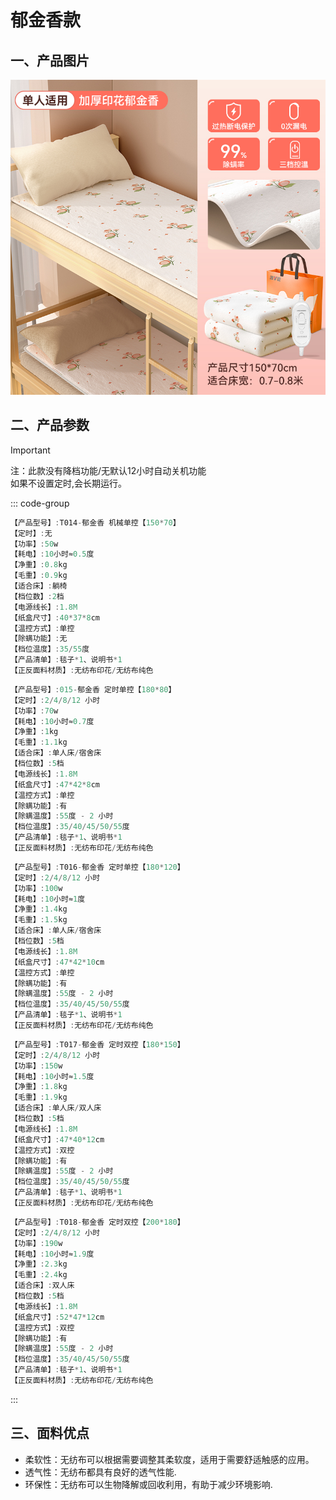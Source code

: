 # 郁金香款
<ArticleMetadata />

## 一、产品图片
<img src="./img/郁金香款.png" />

## 二、产品参数


> [!IMPORTANT]
> 注：此款没有降档功能/无默认12小时自动关机功能 <br>
> 如果不设置定时,会长期运行。


::: code-group

```c# [150*70]
【产品型号】:T014-郁金香 机械单控【150*70】
【定时】:无
【功率】:50w
【耗电】:10小时≈0.5度
【净重】:0.8kg
【毛重】:0.9kg
【适合床】:躺椅
【档位数】:2档
【电源线长】:1.8M
【纸盒尺寸】:40*37*8cm
【温控方式】:单控
【除螨功能】:无
【档位温度】:35/55度
【产品清单】:毯子*1、说明书*1
【正反面料材质】:无纺布印花/无纺布纯色
```

```c# [180*80]
【产品型号】:015-郁金香 定时单控【180*80】
【定时】:2/4/8/12 小时
【功率】:70w
【耗电】:10小时≈0.7度
【净重】:1kg
【毛重】:1.1kg
【适合床】:单人床/宿舍床
【档位数】:5档
【电源线长】:1.8M
【纸盒尺寸】:47*42*8cm
【温控方式】:单控
【除螨功能】:有
【除螨温度】:55度 - 2 小时
【档位温度】:35/40/45/50/55度
【产品清单】:毯子*1、说明书*1
【正反面料材质】:无纺布印花/无纺布纯色
```

```c# [180*120]
【产品型号】:T016-郁金香 定时单控【180*120】
【定时】:2/4/8/12 小时
【功率】:100w
【耗电】:10小时≈1度
【净重】:1.4kg
【毛重】:1.5kg
【适合床】:单人床/宿舍床
【档位数】:5档
【电源线长】:1.8M
【纸盒尺寸】:47*42*10cm
【温控方式】:单控
【除螨功能】:有
【除螨温度】:55度 - 2 小时
【档位温度】:35/40/45/50/55度
【产品清单】:毯子*1、说明书*1
【正反面料材质】:无纺布印花/无纺布纯色
```

```c# [180*150]
【产品型号】:T017-郁金香 定时双控【180*150】
【定时】:2/4/8/12 小时
【功率】:150w
【耗电】:10小时≈1.5度
【净重】:1.8kg
【毛重】:1.9kg
【适合床】:单人床/双人床
【档位数】:5档
【电源线长】:1.8M
【纸盒尺寸】:47*40*12cm
【温控方式】:双控
【除螨功能】:有
【除螨温度】:55度 - 2 小时
【档位温度】:35/40/45/50/55度
【产品清单】:毯子*1、说明书*1
【正反面料材质】:无纺布印花/无纺布纯色
```

```c# [200*180]
【产品型号】:T018-郁金香 定时双控【200*180】
【定时】:2/4/8/12 小时
【功率】:190w
【耗电】:10小时≈1.9度
【净重】:2.3kg
【毛重】:2.4kg
【适合床】:双人床
【档位数】:5档
【电源线长】:1.8M
【纸盒尺寸】:52*47*12cm
【温控方式】:双控
【除螨功能】:有
【除螨温度】:55度 - 2 小时
【档位温度】:35/40/45/50/55度
【产品清单】:毯子*1、说明书*1
【正反面料材质】:无纺布印花/无纺布纯色
```

:::

## 三、面料优点
* 柔软性：无纺布可以根据需要调整其柔软度，适用于需要舒适触感的应用。
* 透气性：无纺布都具有良好的透气性能.
* 环保性：无纺布可以生物降解或回收利用，有助于减少环境影响.